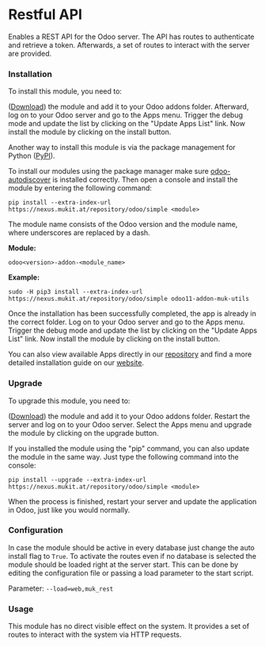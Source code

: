 # Restful API

Enables a REST API for the Odoo server. The API has routes to
authenticate and retrieve a token. Afterwards, a set of routes to
interact with the server are provided.

### Installation

To install this module, you need to:

([Download]) the module and add it to your Odoo addons folder. Afterward,
log on to your Odoo server and go to the Apps menu. Trigger the debug
mode and update the list by clicking on the "Update Apps List" link. Now
install the module by clicking on the install button.

Another way to install this module is via the package management for
Python ([PyPI]).

To install our modules using the package manager make sure
[odoo-autodiscover] is installed correctly. Then open a console and
install the module by entering the following command:

`pip install --extra-index-url https://nexus.mukit.at/repository/odoo/simple <module>`

The module name consists of the Odoo version and the module name, where
underscores are replaced by a dash.

**Module:**

`odoo<version>-addon-<module_name>`

**Example:**

`sudo -H pip3 install --extra-index-url https://nexus.mukit.at/repository/odoo/simple odoo11-addon-muk-utils`

Once the installation has been successfully completed, the app is
already in the correct folder. Log on to your Odoo server and go to the
Apps menu. Trigger the debug mode and update the list by clicking on the
"Update Apps List" link. Now install the module by clicking on the
install button.

You can also view available Apps directly in our [repository] and find a
more detailed installation guide on our [website].

### Upgrade

To upgrade this module, you need to:

([Download]) the module and add it to your Odoo addons folder. Restart the
server and log on to your Odoo server. Select the Apps menu and upgrade
the module by clicking on the upgrade button.

If you installed the module using the "pip" command, you can also update
the module in the same way. Just type the following command into the
console:

`pip install --upgrade --extra-index-url https://nexus.mukit.at/repository/odoo/simple <module>`

When the process is finished, restart your server and update the
application in Odoo, just like you would normally.

### Configuration

In case the module should be active in every database just change the
auto install flag to `True`. To activate the routes even if no database
is selected the module should be loaded right at the server start. This
can be done by editing the configuration file or passing a load
parameter to the start script.

Parameter: `--load=web,muk_rest`

### Usage

This module has no direct visible effect on the system. It provides a
set of routes to interact with the system via HTTP requests.

[Download]: https://apps.odoo.com/apps/modules/12.0/muk_rest/
[PyPI]: https://pypi.org/project/pip/
[odoo-autodiscover]: https://pypi.org/project/odoo-autodiscover/
[repository]: https://nexus.mukit.at/#browse/browse:odoo
[website]: https://mukit.at/page/open-source
[MuK IT]: https://www.mukit.at/